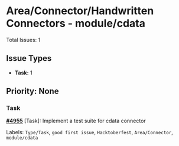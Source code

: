 # Area/Connector/Handwritten Connectors - module/cdata

Total Issues: 1

## Issue Types

- **Task:** 1

## Priority: None

### Task

**[#4955](https://github.com/ballerina-platform/ballerina-library/issues/4955)** [Task]:  Implement a test suite for cdata connector 

Labels: `Type/Task`, `good first issue`, `Hacktoberfest`, `Area/Connector`, `module/cdata`

